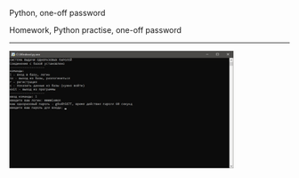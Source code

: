 Python, one-off password

Homework, Python practise, one-off password
<hr>
<img src="screenshot.jpg" width="80%">
